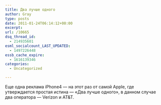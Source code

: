 ```yaml
---
title: Два лучше одного
author: Gray
type: posts
date: 2011-01-24T06:14:12+00:00
excerpt:
url: /10665
dsq_thread_id:
  - 214935601
esml_socialcount_LAST_UPDATED:
  - 1497226448
essb_cache_expire:
  - 1616139346
categories:
  - Uncategorized

---
```








Еще одна реклама iPhone4 — на этот раз от самой Apple, где утверждается простая истина — &#171;Два лучше одного&#187;, в данном случае два оператора — Verizon и AT&T.